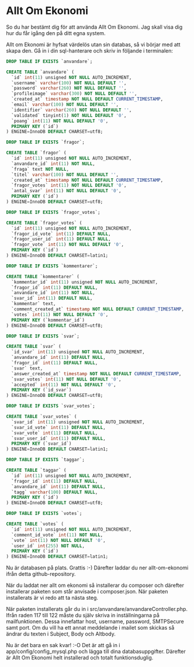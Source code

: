 Allt Om Ekonomi
===============
So du har bestämt dig för att använda Allt Om Ekonomi.
Jag skall visa dig hur du får igång den på ditt egna system.

Allt om Ekonomi är hyfsat värdelös utan sin databas, så vi börjar med att skapa den.
Gå in i din sql-hanterare och skriv in följande i terminalen:

```sql
DROP TABLE IF EXISTS `anvandare`;

CREATE TABLE `anvandare` (
  `id` int(11) unsigned NOT NULL AUTO_INCREMENT,
  `username` varchar(100) NOT NULL DEFAULT '',
  `password` varchar(260) NOT NULL DEFAULT '',
  `profileimage` varchar(300) NOT NULL DEFAULT '',
  `created_at` timestamp NOT NULL DEFAULT CURRENT_TIMESTAMP,
  `email` varchar(100) NOT NULL DEFAULT '',
  `identifier` varchar(260) NOT NULL DEFAULT '',
  `validated` tinyint(1) NOT NULL DEFAULT '0',
  `poang` int(11) NOT NULL DEFAULT '0',
  PRIMARY KEY (`id`)
) ENGINE=InnoDB DEFAULT CHARSET=utf8;

DROP TABLE IF EXISTS `fragor`;

CREATE TABLE `fragor` (
  `id` int(11) unsigned NOT NULL AUTO_INCREMENT,
  `anvandare_id` int(11) NOT NULL,
  `fraga` text NOT NULL,
  `titel` varchar(100) NOT NULL DEFAULT '',
  `created_at` timestamp NOT NULL DEFAULT CURRENT_TIMESTAMP,
  `fragor_votes` int(11) NOT NULL DEFAULT '0',
  `antal_svar` int(11) NOT NULL DEFAULT '0',
  PRIMARY KEY (`id`)
) ENGINE=InnoDB DEFAULT CHARSET=utf8;

DROP TABLE IF EXISTS `fragor_votes`;

CREATE TABLE `fragor_votes` (
  `id` int(11) unsigned NOT NULL AUTO_INCREMENT,
  `fragor_id_vote` int(11) DEFAULT NULL,
  `fragor_user_id` int(11) DEFAULT NULL,
  `fragor_vote` int(11) NOT NULL DEFAULT '0',
  PRIMARY KEY (`id`)
) ENGINE=InnoDB DEFAULT CHARSET=latin1;

DROP TABLE IF EXISTS `kommentarer`;

CREATE TABLE `kommentarer` (
  `kommentar_id` int(11) unsigned NOT NULL AUTO_INCREMENT,
  `fragor_id` int(11) DEFAULT NULL,
  `anvandare_id` int(11) NOT NULL,
  `svar_id` int(11) DEFAULT NULL,
  `kommentar` text,
  `comment_created_at` timestamp NOT NULL DEFAULT CURRENT_TIMESTAMP,
  `votes` int(11) NOT NULL DEFAULT '0',
  PRIMARY KEY (`kommentar_id`)
) ENGINE=InnoDB DEFAULT CHARSET=utf8;

DROP TABLE IF EXISTS `svar`;

CREATE TABLE `svar` (
  `id_svar` int(11) unsigned NOT NULL AUTO_INCREMENT,
  `anvandare_id` int(11) DEFAULT NULL,
  `fragor_id` int(11) DEFAULT NULL,
  `svar` text,
  `answer_created_at` timestamp NOT NULL DEFAULT CURRENT_TIMESTAMP,
  `svar_votes` int(11) NOT NULL DEFAULT '0',
  `accepted` int(11) NOT NULL DEFAULT '0',
  PRIMARY KEY (`id_svar`)
) ENGINE=InnoDB DEFAULT CHARSET=utf8;

DROP TABLE IF EXISTS `svar_votes`;

CREATE TABLE `svar_votes` (
  `svar_id` int(11) unsigned NOT NULL AUTO_INCREMENT,
  `svar_id_vote` int(11) DEFAULT NULL,
  `svar_vote` int(11) DEFAULT NULL,
  `svar_user_id` int(11) DEFAULT NULL,
  PRIMARY KEY (`svar_id`)
) ENGINE=InnoDB DEFAULT CHARSET=latin1;

DROP TABLE IF EXISTS `taggar`;

CREATE TABLE `taggar` (
  `id` int(11) unsigned NOT NULL AUTO_INCREMENT,
  `fragor_id` int(11) DEFAULT NULL,
  `anvandare_id` int(11) DEFAULT NULL,
  `tagg` varchar(100) DEFAULT NULL,
  PRIMARY KEY (`id`)
) ENGINE=InnoDB DEFAULT CHARSET=utf8;

DROP TABLE IF EXISTS `votes`;

CREATE TABLE `votes` (
  `id` int(11) unsigned NOT NULL AUTO_INCREMENT,
  `comment_id_vote` int(11) NOT NULL,
  `vote` int(11) NOT NULL DEFAULT '0',
  `user_id` int(255) NOT NULL,
  PRIMARY KEY (`id`)
) ENGINE=InnoDB DEFAULT CHARSET=latin1;

```
Nu är databasen på plats. Grattis :-)
Därefter laddar du ner allt-om-ekonomi ifrån detta github-repository.

När du laddat ner allt om ekonomi så installerar du composer och därefter installerar paketen som står anvisade i composer.json.
När paketen installerats är vi redo att ta nästa steg.

När paketen installerats går du in i src/anvandare/anvandareController.php. Ifrån raden 117 till 122 måste du själv skriva in inställningarna på mailfunktionen. Dessa innefattar host, username, password, SMTPSecure samt port. Om du vill ha ett annat meddelande i mailet som skickas så ändrar du texten i Subject, Body och Altbody.

Nu är det bara en sak kvar! :-O
Det är att gå in i app/config/config_mysql.php och lägga till dina databasuppgifter.
Därefter är Allt Om Ekonomi helt installerad och totalt funktionsduglig.
